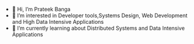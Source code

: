  

- 👋 Hi, I’m Prateek Banga
- 👀 I’m interested in Developer tools,Systems Design, Web Development and High Data Intensive Applications 
- 🌱 I’m currently learning about Distributed Systems and Data Intensive Applications 



<!--
**fanatic75/fanatic75** is a ✨ _special_ ✨ repository because its `README.md` (this file) appears on your GitHub profile.

Here are some ideas to get you started:

- 🔭 I’m currently working on 
- 🌱 I’m currently learning ...
- 👯 I’m looking to collaborate on ...
- 🤔 I’m looking for help with ...
- 💬 Ask me about ...
- 📫 How to reach me: ...
- 😄 Pronouns: ...
- ⚡ Fun fact: ...
-->
